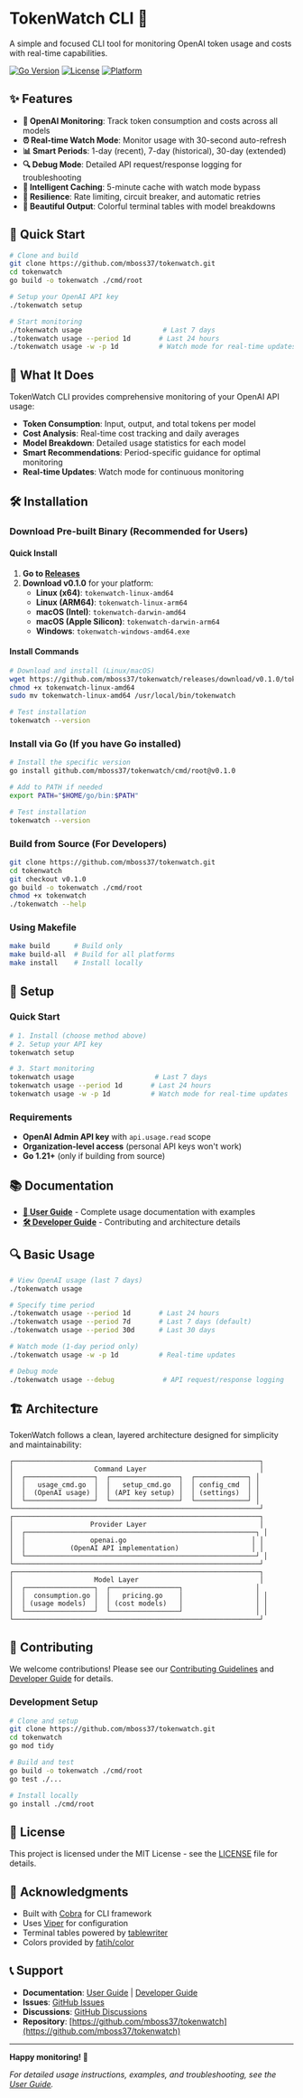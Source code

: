 # TokenWatch CLI 🚀

A simple and focused CLI tool for monitoring OpenAI token usage and costs with real-time capabilities.

[![Go Version](https://img.shields.io/badge/Go-1.21+-blue.svg)](https://golang.org)
[![License](https://img.shields.io/badge/License-MIT-green.svg)](LICENSE)
[![Platform](https://img.shields.io/badge/Platform-OpenAI%20Only-orange.svg)](https://openai.com)

## ✨ Features

- **🤖 OpenAI Monitoring**: Track token consumption and costs across all models
- **⏰ Real-time Watch Mode**: Monitor usage with 30-second auto-refresh
- **📊 Smart Periods**: 1-day (recent), 7-day (historical), 30-day (extended)
- **🔍 Debug Mode**: Detailed API request/response logging for troubleshooting
- **💾 Intelligent Caching**: 5-minute cache with watch mode bypass
- **🔄 Resilience**: Rate limiting, circuit breaker, and automatic retries
- **🎨 Beautiful Output**: Colorful terminal tables with model breakdowns

## 🚀 Quick Start

```bash
# Clone and build
git clone https://github.com/mboss37/tokenwatch.git
cd tokenwatch
go build -o tokenwatch ./cmd/root

# Setup your OpenAI API key
./tokenwatch setup

# Start monitoring
./tokenwatch usage                    # Last 7 days
./tokenwatch usage --period 1d       # Last 24 hours
./tokenwatch usage -w -p 1d          # Watch mode for real-time updates
```

## 📖 What It Does

TokenWatch CLI provides comprehensive monitoring of your OpenAI API usage:

- **Token Consumption**: Input, output, and total tokens per model
- **Cost Analysis**: Real-time cost tracking and daily averages
- **Model Breakdown**: Detailed usage statistics for each model
- **Smart Recommendations**: Period-specific guidance for optimal monitoring
- **Real-time Updates**: Watch mode for continuous monitoring

## 🛠️ Installation

### Download Pre-built Binary (Recommended for Users)

#### **Quick Install**
1. **Go to [Releases](https://github.com/mboss37/tokenwatch/releases)**
2. **Download v0.1.0** for your platform:
   - **Linux (x64)**: `tokenwatch-linux-amd64`
   - **Linux (ARM64)**: `tokenwatch-linux-arm64`
   - **macOS (Intel)**: `tokenwatch-darwin-amd64`
   - **macOS (Apple Silicon)**: `tokenwatch-darwin-arm64`
   - **Windows**: `tokenwatch-windows-amd64.exe`

#### **Install Commands**
```bash
# Download and install (Linux/macOS)
wget https://github.com/mboss37/tokenwatch/releases/download/v0.1.0/tokenwatch-linux-amd64
chmod +x tokenwatch-linux-amd64
sudo mv tokenwatch-linux-amd64 /usr/local/bin/tokenwatch

# Test installation
tokenwatch --version
```

### Install via Go (If you have Go installed)

```bash
# Install the specific version
go install github.com/mboss37/tokenwatch/cmd/root@v0.1.0

# Add to PATH if needed
export PATH="$HOME/go/bin:$PATH"

# Test installation
tokenwatch --version
```

### Build from Source (For Developers)

```bash
git clone https://github.com/mboss37/tokenwatch.git
cd tokenwatch
git checkout v0.1.0
go build -o tokenwatch ./cmd/root
chmod +x tokenwatch
./tokenwatch --help
```

### Using Makefile

```bash
make build      # Build only
make build-all  # Build for all platforms
make install    # Install locally
```

## 🔧 Setup

### Quick Start
```bash
# 1. Install (choose method above)
# 2. Setup your API key
tokenwatch setup

# 3. Start monitoring
tokenwatch usage                    # Last 7 days
tokenwatch usage --period 1d       # Last 24 hours
tokenwatch usage -w -p 1d          # Watch mode for real-time updates
```

### Requirements
- **OpenAI Admin API key** with `api.usage.read` scope
- **Organization-level access** (personal API keys won't work)
- **Go 1.21+** (only if building from source)

## 📚 Documentation

- **[📖 User Guide](docs/USER_GUIDE.md)** - Complete usage documentation with examples
- **[🛠️ Developer Guide](docs/DEVELOPER.md)** - Contributing and architecture details

## 🔍 Basic Usage

```bash
# View OpenAI usage (last 7 days)
./tokenwatch usage

# Specify time period
./tokenwatch usage --period 1d       # Last 24 hours
./tokenwatch usage --period 7d       # Last 7 days (default)
./tokenwatch usage --period 30d      # Last 30 days

# Watch mode (1-day period only)
./tokenwatch usage -w -p 1d          # Real-time updates

# Debug mode
./tokenwatch usage --debug            # API request/response logging
```

## 🏗️ Architecture

TokenWatch follows a clean, layered architecture designed for simplicity and maintainability:

```
┌─────────────────────────────────────────────────────────────┐
│                    Command Layer                            │
│  ┌─────────────────┐  ┌─────────────────┐  ┌─────────────┐ │
│  │   usage_cmd.go  │  │   setup_cmd.go  │  │ config_cmd  │ │
│  │  (OpenAI usage) │  │ (API key setup) │  │ (settings)  │ │
│  └─────────────────┘  └─────────────────┘  └─────────────┘ │
└─────────────────────────────────────────────────────────────┘
┌─────────────────────────────────────────────────────────────┐
│                   Provider Layer                            │
│  ┌─────────────────────────────────────────────────────────┐ │
│  │                openai.go                               │ │
│  │           (OpenAI API implementation)                  │ │
│  └─────────────────────────────────────────────────────────┘ │
└─────────────────────────────────────────────────────────────┘
┌─────────────────────────────────────────────────────────────┐
│                    Model Layer                              │
│  ┌─────────────────┐  ┌─────────────────┐                  │
│  │  consumption.go │  │   pricing.go    │                  │ │
│  │ (usage models)  │  │ (cost models)   │                  │ │
│  └─────────────────┘  └─────────────────┘                  │ │
└─────────────────────────────────────────────────────────────┘
```

## 🤝 Contributing

We welcome contributions! Please see our [Contributing Guidelines](CONTRIBUTING.md) and [Developer Guide](docs/DEVELOPER.md) for details.

### Development Setup

```bash
# Clone and setup
git clone https://github.com/mboss37/tokenwatch.git
cd tokenwatch
go mod tidy

# Build and test
go build -o tokenwatch ./cmd/root
go test ./...

# Install locally
go install ./cmd/root
```

## 📄 License

This project is licensed under the MIT License - see the [LICENSE](LICENSE) file for details.

## 🙏 Acknowledgments

- Built with [Cobra](https://github.com/spf13/cobra) for CLI framework
- Uses [Viper](https://github.com/spf13/viper) for configuration
- Terminal tables powered by [tablewriter](https://github.com/olekukonko/tablewriter)
- Colors provided by [fatih/color](https://github.com/fatih/color)

## 📞 Support

- **Documentation**: [User Guide](docs/USER_GUIDE.md) | [Developer Guide](docs/DEVELOPER.md)
- **Issues**: [GitHub Issues](https://github.com/mboss37/tokenwatch/issues)
- **Discussions**: [GitHub Discussions](https://github.com/mboss37/tokenwatch/discussions)
- **Repository**: [https://github.com/mboss37/tokenwatch](https://github.com/mboss37/tokenwatch)

---

**Happy monitoring! 🚀**

*For detailed usage instructions, examples, and troubleshooting, see the [User Guide](docs/USER_GUIDE.md).*